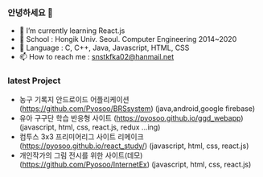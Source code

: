 ### 안녕하세요 👋   
- 🌱 I’m currently learning React.js
- 👯 School : Hongik Univ. Seoul. Computer Engineering 2014~2020
- 🤔 Language : C, C++, Java, Javascript, HTML, CSS 
- 📫 How to reach me : snstkfka02@hanmail.net 


### latest Project
- 농구 기록지 안드로이드 어플리케이션 (https://github.com/Pyosoo/BRSsystem) (java,android,google firebase)
- 유아 구구단 학습 반응형 사이트 (https://pyosoo.github.io/ggd_webapp) (javascript, html, css, react.js, redux ...ing)
- 컴투스 3x3 프리미어리그 사이트 리메이크 (https://pyosoo.github.io/react_study/) (javascript, html, css, react.js)
- 개인작가의 그림 전시를 위한 사이트(데모) (https://github.com/Pyosoo/InternetEx) (javascript, html, css, react.js)
